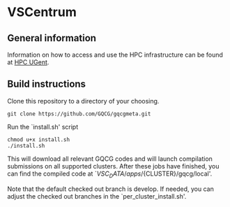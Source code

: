 # VSCentrum

## General information

Information on how to access and use the HPC infrastructure can be found at [HPC UGent](https://www.ugent.be/hpc/en/support/documentation.htm). 

## Build instructions

Clone this repository to a directory of your choosing.

```
git clone https://github.com/GQCG/gqcgmeta.git
```

Run the `install.sh' script
```
chmod u+x install.sh
./install.sh
```

This will download all relevant GQCG codes and will launch compilation submissions on all supported clusters. After these jobs have finished, you can find the compiled code at `${VSC_DATA}/apps/${CLUSTER}/gqcg/local'.

Note that the default checked out branch is develop. If needed, you can adjust the checked out branches in the `per_cluster_install.sh'.

